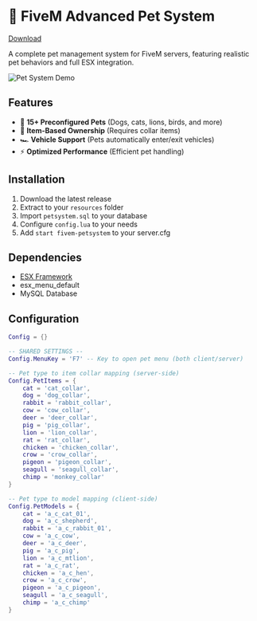 # 🐾 FiveM Advanced Pet System

[Download](https://github.com/MRooT7/ESX-Pet-Menu/releases/tag/fivem)

A complete pet management system for FiveM servers, featuring realistic pet behaviors and full ESX integration.

![Pet System Demo]([https://i.imgur.com/example.jpg](https://cdn.discordapp.com/attachments/721323255146741762/1373876628865941554/image.png?ex=682c01d1&is=682ab051&hm=acd716d92b15ceeb86d99d01af52c7fe27a801b2d1baed27c80e550cf8389251&))

## Features

- 🐶 **15+ Preconfigured Pets** (Dogs, cats, lions, birds, and more)
- 🛒 **Item-Based Ownership** (Requires collar items)
- 🏎️ **Vehicle Support** (Pets automatically enter/exit vehicles)
- ⚡ **Optimized Performance** (Efficient pet handling)

## Installation

1. Download the latest release
2. Extract to your `resources` folder
3. Import `petsystem.sql` to your database
4. Configure `config.lua` to your needs
5. Add `start fivem-petsystem` to your server.cfg

## Dependencies

- [ESX Framework](https://github.com/esx-framework/esx_core)
- esx_menu_default
- MySQL Database

## Configuration

```lua
Config = {}

-- SHARED SETTINGS --
Config.MenuKey = 'F7' -- Key to open pet menu (both client/server)

-- Pet type to item collar mapping (server-side)
Config.PetItems = {
    cat = 'cat_collar',
    dog = 'dog_collar',
    rabbit = 'rabbit_collar',
    cow = 'cow_collar',
    deer = 'deer_collar',
    pig = 'pig_collar',
    lion = 'lion_collar',
    rat = 'rat_collar',
    chicken = 'chicken_collar',
    crow = 'crow_collar',
    pigeon = 'pigeon_collar',
    seagull = 'seagull_collar',
    chimp = 'monkey_collar'
}

-- Pet type to model mapping (client-side)
Config.PetModels = {
    cat = 'a_c_cat_01',
    dog = 'a_c_shepherd',
    rabbit = 'a_c_rabbit_01',
    cow = 'a_c_cow',
    deer = 'a_c_deer',
    pig = 'a_c_pig',
    lion = 'a_c_mtlion',
    rat = 'a_c_rat',
    chicken = 'a_c_hen',
    crow = 'a_c_crow',
    pigeon = 'a_c_pigeon',
    seagull = 'a_c_seagull',
    chimp = 'a_c_chimp'
}
